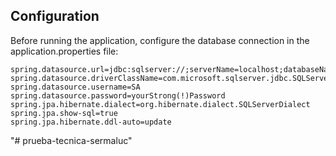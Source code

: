 

## Configuration
Before running the application, configure the database connection in the application.properties file:
```properties
spring.datasource.url=jdbc:sqlserver://;serverName=localhost;databaseName=booksdb;encrypt=true;trustServerCertificate=true;
spring.datasource.driverClassName=com.microsoft.sqlserver.jdbc.SQLServerDriver
spring.datasource.username=SA
spring.datasource.password=yourStrong(!)Password
spring.jpa.hibernate.dialect=org.hibernate.dialect.SQLServerDialect
spring.jpa.show-sql=true
spring.jpa.hibernate.ddl-auto=update
```

"# prueba-tecnica-sermaluc" 
